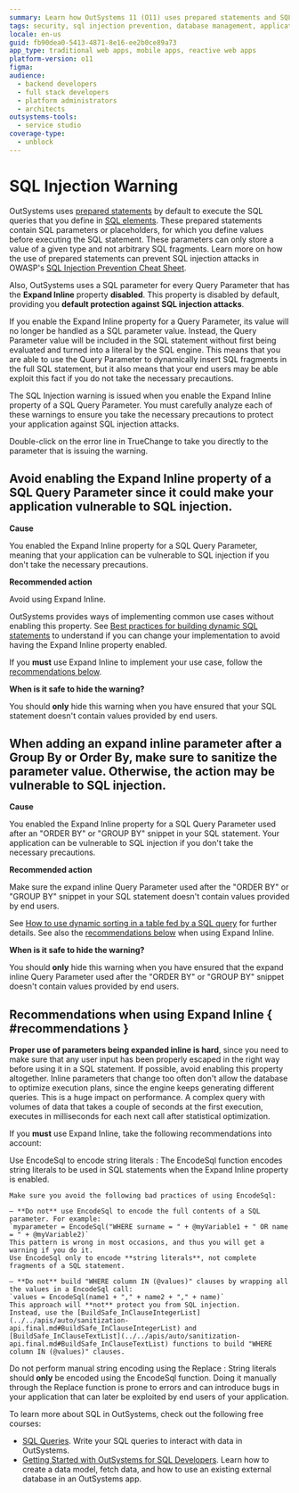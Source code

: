 ```yaml
---
summary: Learn how OutSystems 11 (O11) uses prepared statements and SQL parameters to protect against SQL injection attacks.
tags: security, sql injection prevention, database management, application security, web development
locale: en-us
guid: fb90dea0-5413-4871-8e16-ee2b0ce89a73
app_type: traditional web apps, mobile apps, reactive web apps
platform-version: o11
figma:
audience:
  - backend developers
  - full stack developers
  - platform administrators
  - architects
outsystems-tools:
  - service studio
coverage-type:
  - unblock
---
```


# SQL Injection Warning

OutSystems uses [prepared statements](<https://en.wikipedia.org/wiki/Prepared_statement>) by default to execute the SQL queries that you define in [SQL elements](<../../../building-apps/data/operations/sql.md>). These prepared statements contain SQL parameters or placeholders, for which you define values before executing the SQL statement. These parameters can only store a value of a given type and not arbitrary SQL fragments. Learn more on how the use of prepared statements can prevent SQL injection attacks in OWASP's [SQL Injection Prevention Cheat Sheet](<https://www.owasp.org/index.php/SQL_Injection_Prevention_Cheat_Sheet>).

Also, OutSystems uses a SQL parameter for every Query Parameter that has the **Expand Inline** property **disabled**. This property is disabled by default, providing you **default protection against SQL injection attacks**.

If you enable the Expand Inline property for a Query Parameter, its value will no longer be handled as a SQL parameter value. Instead, the Query Parameter value will be included in the SQL statement without first being evaluated and turned into a literal by the SQL engine. This means that you are able to use the Query Parameter to dynamically insert SQL fragments in the full SQL statement, but it also means that your end users may be able exploit this fact if you do not take the necessary precautions.

The SQL Injection warning is issued when you enable the Expand Inline property of a SQL Query Parameter. You must carefully analyze each of these warnings to ensure you take the necessary precautions to protect your application against SQL injection attacks.

Double-click on the error line in TrueChange to take you directly to the parameter that is issuing the warning.

## Avoid enabling the Expand Inline property of a SQL Query Parameter since it could make your application vulnerable to SQL injection.

**Cause**

You enabled the Expand Inline property for a SQL Query Parameter, meaning that your application can be vulnerable to SQL injection if you don't take the necessary precautions.

**Recommended action**

Avoid using Expand Inline.

OutSystems provides ways of implementing common use cases without enabling this property. See [Best practices for building dynamic SQL statements](../../../building-apps/data/operations/build-dynamic-sql-statements.md) to understand if you can change your implementation to avoid having the Expand Inline property enabled.

If you **must** use Expand Inline to implement your use case, follow the [recommendations below](#recommendations).

**When is it safe to hide the warning?**

You should **only** hide this warning when you have ensured that your SQL statement doesn't contain values provided by end users.

## When adding an expand inline parameter after a Group By or Order By, make sure to sanitize the parameter value. Otherwise, the action may be vulnerable to SQL injection.

**Cause**

You enabled the Expand Inline property for a SQL Query Parameter used after an "ORDER BY" or "GROUP BY" snippet in your SQL statement. Your application can be vulnerable to SQL injection if you don't take the necessary precautions.

**Recommended action**

Make sure the expand inline Query Parameter used after the "ORDER BY" or "GROUP BY" snippet in your SQL statement doesn't contain values provided by end users.

See [How to use dynamic sorting in a table fed by a SQL query](https://success.outsystems.com/Documentation/How-to_Guides/Development/How_to_use_the_List_Sort_Column_Widget_with_a_SQL_query) for further details. See also the [recommendations below](#recommendations) when using Expand Inline.

**When is it safe to hide the warning?**

You should **only** hide this warning when you have ensured that the expand inline Query Parameter used after the "ORDER BY" or "GROUP BY" snippet doesn't contain values provided by end users.

## Recommendations when using Expand Inline { #recommendations }

**Proper use of parameters being expanded inline is hard**, since you need to make sure that any user input has been properly escaped in the right way before using it in a SQL statement. If possible, avoid enabling this property altogether. Inline parameters that change too often don't allow the database to optimize execution plans, since the engine keeps generating different queries. This is a huge impact on performance. A complex query with volumes of data that takes a couple of seconds at the first execution, executes in milliseconds for each next call after statistical optimization.

If you **must** use Expand Inline, take the following recommendations into account:

Use EncodeSql to encode string literals
:   The EncodeSql function encodes string literals to be used in SQL statements when the Expand Inline property is enabled.

    Make sure you avoid the following bad practices of using EncodeSql:

    — **Do not** use EncodeSql to encode the full contents of a SQL parameter. For example:  
    `myparameter = EncodeSql("WHERE surname = " + @myVariable1 + " OR name = " + @myVariable2)`  
    This pattern is wrong in most occasions, and thus you will get a warning if you do it.  
    Use EncodeSql only to encode **string literals**, not complete fragments of a SQL statement. 

    — **Do not** build "WHERE column IN (@values)" clauses by wrapping all the values in a EncodeSql call:  
    `values = EncodeSql(name1 + "," + name2 + "," + name)`  
    This approach will **not** protect you from SQL injection.  
    Instead, use the [BuildSafe_InClauseIntegerList](../../apis/auto/sanitization-api.final.md#BuildSafe_InClauseIntegerList) and [BuildSafe_InClauseTextList](../../apis/auto/sanitization-api.final.md#BuildSafe_InClauseTextList) functions to build "WHERE column IN (@values)" clauses.
    

Do not perform manual string encoding using the Replace
:   String literals should **only** be encoded using the EncodeSql function. Doing it manually through the Replace function is prone to errors and can introduce bugs in your application that can later be exploited by end users of your application.

<div class="info" markdown="1">

To learn more about SQL in OutSystems, check out the following free courses:

* [SQL Queries](https://www.outsystems.com/training/courses/146/sql-queries/). Write your SQL queries to interact with data in OutSystems.
* [Getting Started with OutSystems for SQL Developers](https://www.outsystems.com/training/courses/169/getting-started-with-outsystems-for-sql-developers/). Learn how to create a data model, fetch data, and how to use an existing external database in an OutSystems app.

</div>
